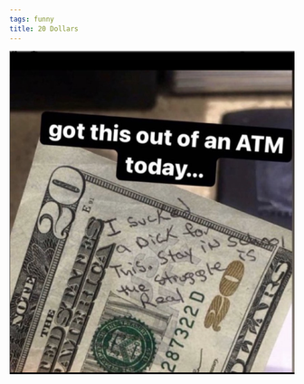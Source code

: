 ```yaml
---
tags: funny
title: 20 Dollars
---
```


![20dollars](https://raw.githubusercontent.com/muneer78/muneer78.github.io/master/images/20dollars.png)
